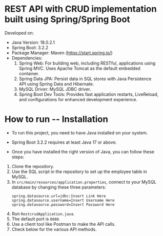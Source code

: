 # REST API with CRUD implementation built using Spring/Spring Boot
Developed on:
- Java Version: 18.0.2.1
- Spring Boot: 3.2.2
- Package Manager: Maven (https://start.spring.io/)
- Dependencies:
    1. Spring Web: For building web, including RESTful, applications using Spring MVC. Uses Apache Tomcat as the default embedded container.
    2. Spring Data JPA: Persist data in SQL stores with Java Persistence API using Spring Data and Hibernate.
    3. MySQL Driver: MySQL JDBC driver.
    4. Spring Boot Dev Tools: Provides fast application restarts, LiveReload, and configurations for enhanced development experience.
# How to run -- Installation
- To run this project, you need to have Java installed on your system. 
- Spring Boot 3.2.2 requires at least Java 17 or above.
  
- Once you have installed the right version of Java, you can follow these steps:

1. Clone the repository.
2. Use the SQL script in the repository to set up the employee table in MySQL.
3. In `src/main/resources/application.properties`, connect to your MySQL database by changing these three parameters:
    ```
    spring.datasource.url=jdbc:Insert Link Here
    spring.datasource.username=Insert Username Here
    spring.datasource.password=Insert Password Here
    ```
4. Run `RestcrudApplication.java`.
5. The default port is `8080`.
6. Use a client tool like Postman to make the API calls.
7. Check below for the various API methods.
